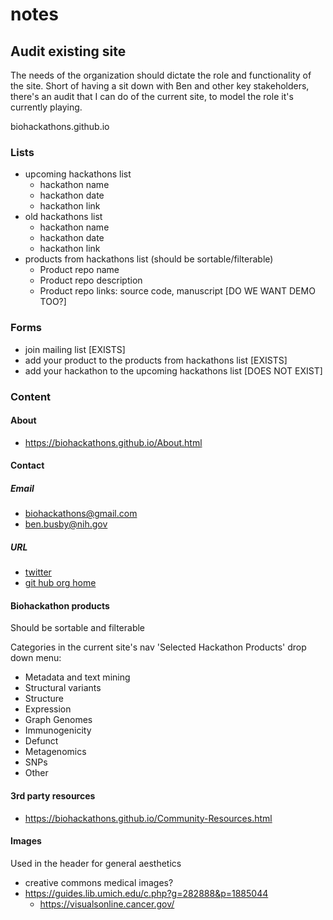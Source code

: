 # notes

## Audit existing site

The needs of the organization should dictate the role and functionality of the site. Short of having a sit down with Ben and other key stakeholders, there's an audit that I can do of the current site, to model the role it's currently playing.

biohackathons.github.io

### Lists

- upcoming hackathons list
  - hackathon name
  - hackathon date
  - hackathon link
- old hackathons list
  - hackathon name
  - hackathon date
  - hackathon link
- products from hackathons list (should be sortable/filterable)
  - Product repo name
  - Product repo description
  - Product repo links: source code, manuscript [DO WE WANT DEMO TOO?]

### Forms

- join mailing list [EXISTS]
- add your product to the products from hackathons list [EXISTS]
- add your hackathon to the upcoming hackathons list [DOES NOT EXIST]

### Content

#### About

- https://biohackathons.github.io/About.html

#### Contact

##### Email

- [biohackathons@gmail.com](mailto:biohackathons@gmail.com)
- [ben.busby@nih.gov](mailto:ben.busby@nih.gov)

##### URL

- [twitter](@dcgenomics)
- [git hub org home](https://github.com/biohackathons)

#### Biohackathon products

Should be sortable and filterable

Categories in the current site's nav 'Selected Hackathon Products' drop down menu:

- Metadata and text mining
- Structural variants
- Structure
- Expression
- Graph Genomes
- Immunogenicity
- Defunct
- Metagenomics
- SNPs
- Other

#### 3rd party resources

- https://biohackathons.github.io/Community-Resources.html

#### Images

Used in the header for general aesthetics

- creative commons medical images?
- https://guides.lib.umich.edu/c.php?g=282888&p=1885044
  - https://visualsonline.cancer.gov/
